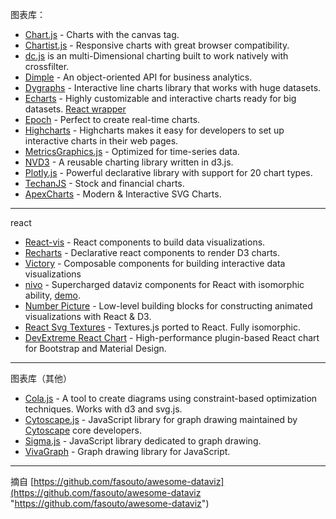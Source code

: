 图表库：
*   [Chart.js](http://www.chartjs.org/) \- Charts with the canvas tag.
*   [Chartist.js](http://gionkunz.github.io/chartist-js/) \- Responsive charts with great browser compatibility.
*   [dc.js](https://github.com/dc-js/dc.js) is an multi-Dimensional charting built to work natively with crossfilter.
*   [Dimple](http://dimplejs.org/) \- An object-oriented API for business analytics.
*   [Dygraphs](http://dygraphs.com/) \- Interactive line charts library that works with huge datasets.
*   [Echarts](https://github.com/ecomfe/echarts) \- Highly customizable and interactive charts ready for big datasets. [React wrapper](https://github.com/hustcc/echarts-for-react)
*   [Epoch](https://github.com/epochjs/epoch) \- Perfect to create real-time charts.
*   [Highcharts](https://github.com/highcharts/highcharts) \- Highcharts makes it easy for developers to set up interactive charts in their web pages.
*   [MetricsGraphics.js](https://metricsgraphicsjs.org/) \- Optimized for time-series data.
*   [NVD3](https://github.com/novus/nvd3) \- A reusable charting library written in d3.js.
*   [Plotly.js](https://github.com/plotly/plotly.js/) \- Powerful declarative library with support for 20 chart types.
*   [TechanJS](http://techanjs.org/) \- Stock and financial charts.
*   [ApexCharts](https://apexcharts.com/) \- Modern & Interactive SVG Charts.

------------

react
*   [React-vis](https://github.com/uber/react-vis) \- React components to build data visualizations.
*   [Recharts](https://github.com/recharts/recharts) \- Declarative react components to render D3 charts.
*   [Victory](https://formidable.com/open-source/victory/) \- Composable components for building interactive data visualizations
*   [nivo](https://github.com/plouc/nivo) \- Supercharged dataviz components for React with isomorphic ability, [demo](http://nivo.rocks).
*   [Number Picture](http://numberpicture.com/build) \- Low-level building blocks for constructing animated visualizations with React & D3.
*   [React Svg Textures](https://github.com/finnfiddle/react-svg-textures) \- Textures.js ported to React. Fully isomorphic.
*   [DevExtreme React Chart](https://devexpress.github.io/devextreme-reactive/react/chart/) \- High-performance plugin-based React chart for Bootstrap and Material Design.


------------
图表库（其他）
*   [Cola.js](http://marvl.infotech.monash.edu/webcola/) \- A tool to create diagrams using constraint-based optimization techniques. Works with d3 and svg.js.
*   [Cytoscape.js](http://js.cytoscape.org/) \- JavaScript library for graph drawing maintained by [Cytoscape](http://www.cytoscape.org) core developers.
*   [Sigma.js](http://sigmajs.org/) \- JavaScript library dedicated to graph drawing.
*   [VivaGraph](https://github.com/anvaka/VivaGraphJS) \- Graph drawing library for JavaScript.

------------

摘自
[https://github.com/fasouto/awesome-dataviz](https://github.com/fasouto/awesome-dataviz "https://github.com/fasouto/awesome-dataviz")